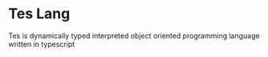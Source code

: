 # Tes Lang

Tes is dynamically typed interpreted object oriented programming language written in typescript
